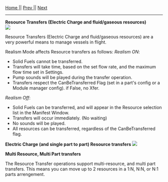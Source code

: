 [Home ](https://github.com/PapaJoesSoup/ShipManifest/wiki)|| [Prev ](https://github.com/PapaJoesSoup/ShipManifest/wiki/2.1---Crew-Transfers)|| [Next](https://github.com/PapaJoesSoup/ShipManifest/wiki/2.3---Resource-Transfers)
***
**Resource Transfers (Electric Charge and fluid/gaseous resources)**  
![](http://i.imgur.com/nbudphN.png)

Resource Transfers (Electric Charge and fluid/gaseous resources) are a very powerful means to manage vessels in flight.

Realism Mode affects Resource transfers as follows:
_Realism ON_:
- Solid Fuels cannot be transferred.
- Transfers will take time, based on the set flow rate, and the maximum flow time set in Settings.
- Pump sounds will be played during the transfer operation.
- Transfers respect the CanBeTransferred Flag (set in a part's config or a Module manager config).  if False, no Xfer.

_Realism Off_:  
- Solid Fuels can be transferred, and will appear in the Resource selection list in the Manifest Window.
- Transfers will occur immediately. (No waiting)
- No sounds will be played.
- All resources can be transferred, regardless of the CanBeTransferred flag.

**Electric Charge (and single part to part) Resource transfers**
![](http://i.imgur.com/u3Kw1f1.png)



**Multi Resource, Multi Part transfers**  


The Resource Transfer operations support multi-resource, and multi part transfers.   This means you can move up to 2 resources in a 1:N, N:N, or N:1 parts arrengement.